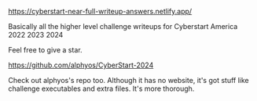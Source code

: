 https://cyberstart-near-full-writeup-answers.netlify.app/

Basically all the higher level challenge writeups for Cyberstart America 2022 2023 2024

Feel free to give a star.






https://github.com/alphyos/CyberStart-2024

Check out alphyos's repo too. Although it has no website, it's got stuff like challenge executables and extra files. It's more thorough.
